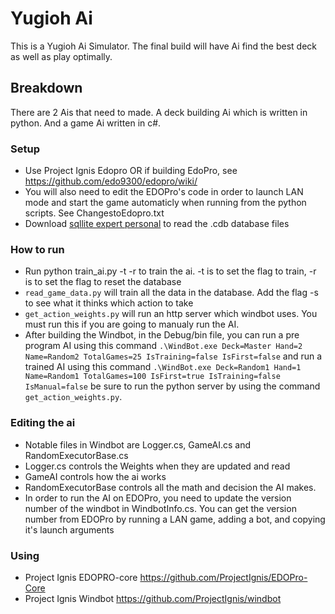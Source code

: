 # Yugioh Ai
This is a Yugioh Ai Simulator.
The final build will have Ai find the best deck as well as play optimally.
## Breakdown
There are 2 Ais that need to made. A deck building Ai which is written in python. And a game Ai written in c#.

### Setup
* Use Project Ignis Edopro OR if building EdoPro, see https://github.com/edo9300/edopro/wiki/
* You will also need to edit the EDOPro's code in order to launch LAN mode and start the game automaticly when running from the python scripts. See ChangestoEdopro.txt
* Download [sqllite expert personal](http://www.sqliteexpert.com/download.html) to read the .cdb database files
### How to run
* Run python train_ai.py -t -r to train the ai. -t is to set the flag to train, -r is to set the flag to reset the database
* ```read_game_data.py``` will train all the data in the database. Add the flag -s to see what it thinks which action to take
* ```get_action_weights.py``` will run an http server which windbot uses. You must run this if you are going to manualy run the AI.
* After building the Windbot, in the Debug/bin file, you can run a pre program AI using this command ``` .\WindBot.exe Deck=Master Hand=2 Name=Random2 TotalGames=25 IsTraining=false IsFirst=false ``` and run a trained AI using this command ``` .\WindBot.exe Deck=Random1 Hand=1 Name=Random1 TotalGames=100 IsFirst=true IsTraining=false IsManual=false ``` be sure to run the python server by using the command ```get_action_weights.py```.
### Editing the ai
* Notable files in Windbot are Logger.cs, GameAI.cs and RandomExecutorBase.cs
* Logger.cs controls the Weights when they are updated and read
* GameAI controls how the ai works
* RandomExecutorBase controls all the math and decision the AI makes.
* In order to run the AI on EDOPro, you need to update the version number of the windbot in WindbotInfo.cs. You can get the version number from EDOPro by running a LAN game, adding a bot, and copying it's launch arguments
### Using 
* Project Ignis EDOPRO-core https://github.com/ProjectIgnis/EDOPro-Core
* Project Ignis Windbot https://github.com/ProjectIgnis/windbot
